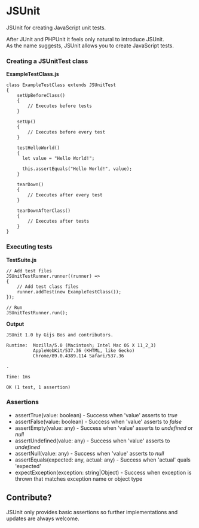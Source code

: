 # JSUnit
JSUnit for creating JavaScript unit tests.  

After JUnit and PHPUnit it feels only natural to introduce JSUnit.  
As the name suggests, JSUnit allows you to create JavaScript tests.

### Creating a JSUnitTest class
**ExampleTestClass.js**
```
class ExampleTestClass extends JSUnitTest
{
    setUpBeforeClass()
    {
        // Executes before tests
    }
    
    setUp()
    {
        // Executes before every test
    }
    
    testHelloWorld()
    {
      let value = "Hello World!";
      
      this.assertEquals("Hello World!", value);
    }
    
    tearDown()
    {
        // Executes after every test
    }
    
    tearDownAfterClass()
    {
        // Executes after tests
    }
}
```

### Executing tests
**TestSuite.js**
```
// Add test files
JSUnitTestRunner.runner((runner) =>
{
    // Add test class files
    runner.addTest(new ExampleTestClass());
});

// Run
JSUnitTestRunner.run();
```
**Output**
```
JSUnit 1.0 by Gijs Bos and contributors.

Runtime:  Mozilla/5.0 (Macintosh; Intel Mac OS X 11_2_3)
          AppleWebKit/537.36 (KHTML, like Gecko)
          Chrome/89.0.4389.114 Safari/537.36

.

Time: 1ms

OK (1 test, 1 assertion) 
```

### Assertions
- assertTrue(value: boolean) - Success when 'value' asserts to *true*  
- assertFalse(value: boolean) - Success when 'value' asserts to *false*  
- assertEmpty(value: any) - Success when 'value' asserts to *undefined* or *null*  
- assertUndefined(value: any) - Success when 'value' asserts to *undefined*  
- assertNull(value: any) - Success when 'value' asserts to *null*   
- assertEquals(expected: any, actual: any) - Success when 'actual' quals 'expected'  
- expectException(exception: string|Object) - Success when exception is thrown that matches exception name or object type  

## Contribute?
JSUnit only provides basic assertions so further implementations and updates are always welcome.  